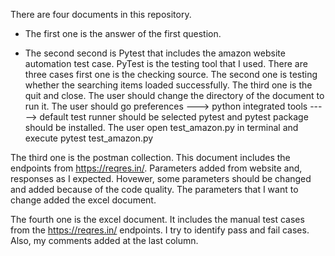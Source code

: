 There are four documents in this repository. 

- The first one is the answer of the first question.

- The second second is Pytest that includes the amazon website automation test case. PyTest is the testing tool that I used. There are three cases first one is the checking source. The second one is testing whether the searching items loaded successfully. The third one is the quit and close.
  The user should change the directory of the document to run it. 
  The user should go preferences ---> python integrated tools -----> default test runner should be selected pytest and pytest package should be installed. The user open test_amazon.py in terminal and execute pytest test_amazon.py
 
  

The third one is the postman collection. This document includes the endpoints from https://reqres.in/. Parameters added from website and, responses as I expected. Hovewer, some parameters should be changed and added because of the code quality. The parameters that I want to change added the excel document.

The fourth one is the excel document. It includes the manual test cases from the https://reqres.in/ endpoints. I try to identify pass and fail cases. Also, my comments added at the last column. 
